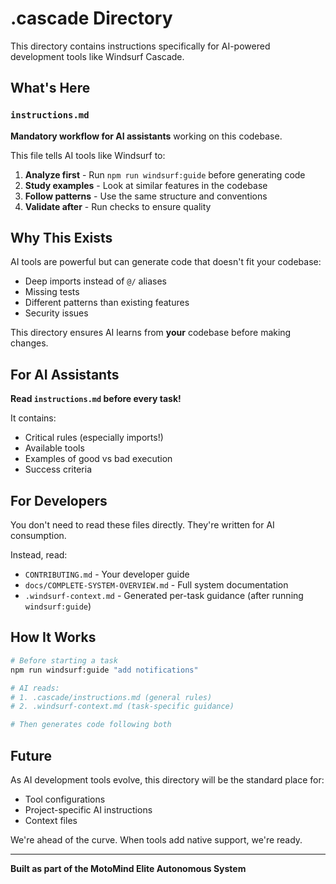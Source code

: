 # .cascade Directory

This directory contains instructions specifically for AI-powered development tools like Windsurf Cascade.

## What's Here

### `instructions.md`
**Mandatory workflow for AI assistants** working on this codebase.

This file tells AI tools like Windsurf to:
1. **Analyze first** - Run `npm run windsurf:guide` before generating code
2. **Study examples** - Look at similar features in the codebase
3. **Follow patterns** - Use the same structure and conventions
4. **Validate after** - Run checks to ensure quality

## Why This Exists

AI tools are powerful but can generate code that doesn't fit your codebase:
- Deep imports instead of `@/` aliases
- Missing tests
- Different patterns than existing features
- Security issues

This directory ensures AI learns from **your** codebase before making changes.

## For AI Assistants

**Read `instructions.md` before every task!**

It contains:
- Critical rules (especially imports!)
- Available tools
- Examples of good vs bad execution
- Success criteria

## For Developers

You don't need to read these files directly. They're written for AI consumption.

Instead, read:
- `CONTRIBUTING.md` - Your developer guide
- `docs/COMPLETE-SYSTEM-OVERVIEW.md` - Full system documentation
- `.windsurf-context.md` - Generated per-task guidance (after running `windsurf:guide`)

## How It Works

```bash
# Before starting a task
npm run windsurf:guide "add notifications"

# AI reads:
# 1. .cascade/instructions.md (general rules)
# 2. .windsurf-context.md (task-specific guidance)

# Then generates code following both
```

## Future

As AI development tools evolve, this directory will be the standard place for:
- Tool configurations
- Project-specific AI instructions
- Context files

We're ahead of the curve. When tools add native support, we're ready.

---

**Built as part of the MotoMind Elite Autonomous System**
